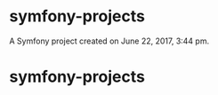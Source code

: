 symfony-projects
================

A Symfony project created on June 22, 2017, 3:44 pm.
# symfony-projects
